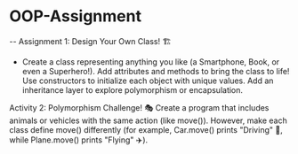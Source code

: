 # OOP-Assignment

-- Assignment 1: Design Your Own Class! 🏗️
- Create a class representing anything you like (a Smartphone, Book, or even a Superhero!).
Add attributes and methods to bring the class to life!
Use constructors to initialize each object with unique values.
Add an inheritance layer to explore polymorphism or encapsulation.

Activity 2: Polymorphism Challenge! 🎭
Create a program that includes animals or vehicles with the same action (like move()).
However, make each class define move() differently (for example, Car.move() prints "Driving" 🚗, while Plane.move() prints "Flying" ✈️).
